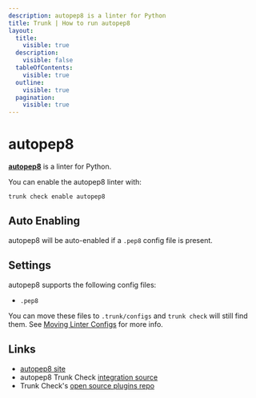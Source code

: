 ```yaml
---
description: autopep8 is a linter for Python
title: Trunk | How to run autopep8
layout:
  title:
    visible: true
  description:
    visible: false
  tableOfContents:
    visible: true
  outline:
    visible: true
  pagination:
    visible: true
---
```


# autopep8

[**autopep8**](https://github.com/hhatto/autopep8#readme) is a linter for Python.

You can enable the autopep8 linter with:

```shell
trunk check enable autopep8
```

## Auto Enabling

autopep8 will be auto-enabled if a `.pep8` config file is present.

## Settings

autopep8 supports the following config files:
* `.pep8`

You can move these files to `.trunk/configs` and `trunk check` will still find them. See [Moving Linter Configs](..#moving-linter-configs) for more info.




## Links

- [autopep8 site](https://github.com/hhatto/autopep8#readme)
- autopep8 Trunk Check [integration source](https://github.com/trunk-io/plugins/tree/main/linters/autopep8)
- Trunk Check's [open source plugins repo](https://github.com/trunk-io/plugins/tree/main)

